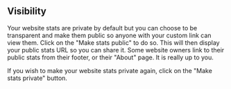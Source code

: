 ## Visibility

Your website stats are private by default but you can choose to be transparent and make them public so anyone with your custom link can view them. Click on the "Make stats public" to do so. This will then display your public stats URL so you can share it. Some website owners link to their public stats from their footer, or their "About" page. It is really up to you.

If you wish to make your website stats private again, click on the "Make stats private" button.
